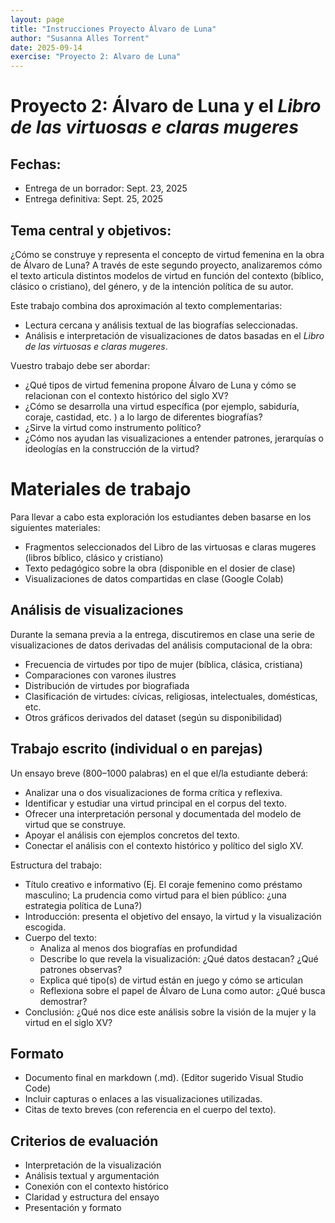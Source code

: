 ```yaml
---
layout: page
title: "Instrucciones Proyecto Álvaro de Luna"
author: "Susanna Alles Torrent"
date: 2025-09-14
exercise: "Proyecto 2: Alvaro de Luna"
---
```


# Proyecto 2: Álvaro de Luna y el *Libro de las virtuosas e claras mugeres*

## Fechas: 
- Entrega de un borrador: Sept. 23, 2025 
- Entrega definitiva: Sept. 25, 2025 

## Tema central y objetivos:

¿Cómo se construye y representa el concepto de virtud femenina en la obra de Álvaro de Luna?
A través de este segundo proyecto, analizaremos cómo el texto articula distintos modelos de virtud en función del contexto (bíblico, clásico o cristiano), del género, y de la intención política de su autor. 

Este trabajo combina dos aproximación al texto complementarias: 

- Lectura cercana y análisis textual de las biografías seleccionadas. 
- Análisis e interpretación de visualizaciones de datos basadas en el *Libro de las virtuosas e claras mugeres*. 

Vuestro trabajo debe ser abordar:

- ¿Qué tipos de virtud femenina propone Álvaro de Luna y cómo se relacionan con el contexto histórico del siglo XV?
- ¿Cómo se desarrolla una virtud específica (por ejemplo, sabiduría, coraje, castidad, etc. ) a lo largo de diferentes biografías? 
- ¿Sirve la virtud como instrumento político? 
- ¿Cómo nos ayudan las visualizaciones a entender patrones, jerarquías o ideologías en la construcción de la virtud? 

# Materiales de trabajo 

Para llevar a cabo esta exploración los estudiantes deben basarse en los siguientes materiales: 

- Fragmentos seleccionados del Libro de las virtuosas e claras mugeres (libros bíblico, clásico y cristiano)
- Texto pedagógico sobre la obra (disponible en el dosier de clase)
- Visualizaciones de datos compartidas en clase (Google Colab)

## Análisis de visualizaciones

Durante la semana previa a la entrega, discutiremos en clase una serie de visualizaciones de datos derivadas del análisis computacional de la obra:

- Frecuencia de virtudes por tipo de mujer (bíblica, clásica, cristiana)
- Comparaciones con varones ilustres
- Distribución de virtudes por biografiada
- Clasificación de virtudes: cívicas, religiosas, intelectuales, domésticas, etc.
- Otros gráficos derivados del dataset (según su disponibilidad)

## Trabajo escrito (individual o en parejas)

Un ensayo breve (800–1000 palabras) en el que el/la estudiante deberá:

- Analizar una o dos visualizaciones de forma crítica y reflexiva.
- Identificar y estudiar una virtud principal en el corpus del texto.
- Ofrecer una interpretación personal y documentada del modelo de virtud que se construye.
- Apoyar el análisis con ejemplos concretos del texto.
- Conectar el análisis con el contexto histórico y político del siglo XV.

Estructura del trabajo: 
- Título creativo e informativo (Ej. El coraje femenino como préstamo masculino; La prudencia como virtud para el bien público: ¿una estrategia política de Luna?)
- Introducción: presenta el objetivo del ensayo, la virtud y la visualización escogida.
- Cuerpo del texto:
    * Analiza al menos dos biografías en profundidad
    * Describe lo que revela la visualización: ¿Qué datos destacan? ¿Qué patrones observas?
    * Explica qué tipo(s) de virtud están en juego y cómo se articulan
    * Reflexiona sobre el papel de Álvaro de Luna como autor: ¿Qué busca demostrar?
- Conclusión: ¿Qué nos dice este análisis sobre la visión de la mujer y la virtud en el siglo XV?

## Formato
- Documento final en markdown (.md). (Editor sugerido Visual Studio Code)
- Incluir capturas o enlaces a las visualizaciones utilizadas.
- Citas de texto breves (con referencia en el cuerpo del texto).

## Criterios de evaluación

- Interpretación de la visualización
- Análisis textual y argumentación	
- Conexión con el contexto histórico	
- Claridad y estructura del ensayo	
- Presentación y formato	
